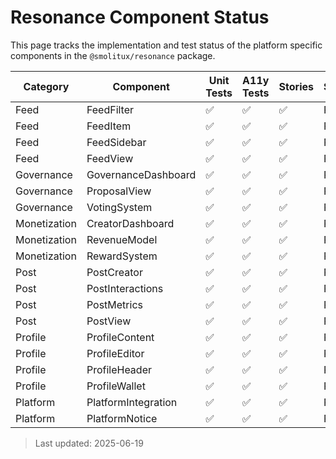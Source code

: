 # Resonance Component Status

This page tracks the implementation and test status of the platform specific components in the `@smolitux/resonance` package.

| Category | Component | Unit Tests | A11y Tests | Stories | Status |
|----------|-----------|-----------|-----------|---------|-------|
| Feed | FeedFilter | ✅ | ✅ | ✅ | Ready |
| Feed | FeedItem | ✅ | ✅ | ✅ | Ready |
| Feed | FeedSidebar | ✅ | ✅ | ✅ | Ready |
| Feed | FeedView | ✅ | ✅ | ✅ | Ready |
| Governance | GovernanceDashboard | ✅ | ✅ | ✅ | Ready |
| Governance | ProposalView | ✅ | ✅ | ✅ | Ready |
| Governance | VotingSystem | ✅ | ✅ | ✅ | Ready |
| Monetization | CreatorDashboard | ✅ | ✅ | ✅ | Ready |
| Monetization | RevenueModel | ✅ | ✅ | ✅ | Ready |
| Monetization | RewardSystem | ✅ | ✅ | ✅ | Ready |
| Post | PostCreator | ✅ | ✅ | ✅ | Ready |
| Post | PostInteractions | ✅ | ✅ | ✅ | Ready |
| Post | PostMetrics | ✅ | ✅ | ✅ | Ready |
| Post | PostView | ✅ | ✅ | ✅ | Ready |
| Profile | ProfileContent | ✅ | ✅ | ✅ | Ready |
| Profile | ProfileEditor | ✅ | ✅ | ✅ | Ready |
| Profile | ProfileHeader | ✅ | ✅ | ✅ | Ready |
| Profile | ProfileWallet | ✅ | ✅ | ✅ | Ready |
| Platform | PlatformIntegration | ✅ | ✅ | ✅ | Ready |
| Platform | PlatformNotice | ✅ | ✅ | ✅ | Ready |

> Last updated: 2025-06-19
